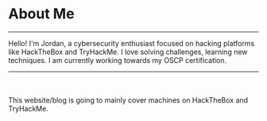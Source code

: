 # About Me
<hr>

<p>Hello! I'm Jordan, a cybersecurity enthusiast focused on hacking platforms like HackTheBox and TryHackMe. I love solving challenges, learning new techniques. I am currently working towards my OSCP certification.</p>

---
<br>
<br>
This website/blog is going to mainly cover machines on HackTheBox and TryHackMe.
